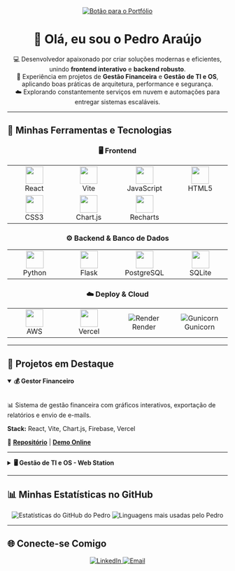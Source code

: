 <div align="center">
  <a href="https://pedroaraujox.github.io" target="_blank">
    <img src="https://img.shields.io/badge/Acesse%20meu%20Portfólio%20Interativo-58a6ff?style=for-the-badge&logo=rocket&logoColor=white" alt="Botão para o Portfólio"/>
  </a>
</div>

<div align="center">

# 👋 Olá, eu sou o Pedro Araújo

</div>

<p align="center">
  💻 Desenvolvedor apaixonado por criar soluções modernas e eficientes, unindo <strong>frontend interativo</strong> e <strong>backend robusto</strong>. <br/>
  🎯 Experiência em projetos de <strong>Gestão Financeira</strong> e <strong>Gestão de TI e OS</strong>, aplicando boas práticas de arquitetura, performance e segurança. <br/>
  ☁️ Explorando constantemente serviços em nuvem e automações para entregar sistemas escaláveis.
</p>

---

## 🚀 Minhas Ferramentas e Tecnologias

<div align="center">

<h3 align="center">🖥️ Frontend</h3>
<table align="center" border="0">
  <tr align="center">
    <td width="120">
      <a href="https://react.dev/" target="_blank" title="React">
        <img src="https://cdn.jsdelivr.net/gh/devicons/devicon@latest/icons/react/react-original.svg" height="40">
      </a>
      <br>React
    </td>
    <td width="120">
      <a href="https://vitejs.dev/" target="_blank" title="Vite">
        <img src="https://cdn.jsdelivr.net/gh/devicons/devicon@latest/icons/vitejs/vitejs-original.svg" height="40">
      </a>
      <br>Vite
    </td>
    <td width="120">
      <a href="https://developer.mozilla.org/en-US/docs/Web/JavaScript" target="_blank" title="JavaScript">
        <img src="https://cdn.jsdelivr.net/gh/devicons/devicon@latest/icons/javascript/javascript-original.svg" height="40">
      </a>
      <br>JavaScript
    </td>
    <td width="120">
      <a href="https://developer.mozilla.org/en-US/docs/Web/HTML" target="_blank" title="HTML5">
        <img src="https://cdn.jsdelivr.net/gh/devicons/devicon@latest/icons/html5/html5-original.svg" height="40">
      </a>
      <br>HTML5
    </td>
  </tr>
  <tr align="center">
    <td width="120">
      <a href="https://developer.mozilla.org/en-US/docs/Web/CSS" target="_blank" title="CSS3">
        <img src="https://cdn.jsdelivr.net/gh/devicons/devicon@latest/icons/css3/css3-original.svg" height="40">
      </a>
      <br>CSS3
    </td>
    <td width="120">
      <a href="https://www.chartjs.org/" target="_blank" title="Chart.js">
        <img src="https://cdn.jsdelivr.net/gh/devicons/devicon@latest/icons/chartjs/chartjs-original.svg" height="40">
      </a>
      <br>Chart.js
    </td>
    <td width="120">
      <a href="https://recharts.org/" target="_blank" title="Recharts">
        <img src="https://cdn.jsdelivr.net/gh/devicons/devicon@latest/icons/react/react-original.svg" height="40">
      </a>
      <br>Recharts
    </td>
    <td width="120">
      </td>
  </tr>
</table>

<h3 align="center">⚙️ Backend & Banco de Dados</h3>
<table align="center" border="0">
  <tr align="center">
    <td width="120">
      <a href="https://www.python.org/" target="_blank" title="Python">
        <img src="https://cdn.jsdelivr.net/gh/devicons/devicon@latest/icons/python/python-original.svg" height="40">
      </a>
      <br>Python
    </td>
    <td width="120">
      <a href="https://flask.palletsprojects.com/" target="_blank" title="Flask">
        <img src="https://cdn.jsdelivr.net/gh/devicons/devicon@latest/icons/flask/flask-original.svg" height="40">
      </a>
      <br>Flask
    </td>
    <td width="120">
      <a href="https://www.postgresql.org/" target="_blank" title="PostgreSQL">
        <img src="https://cdn.jsdelivr.net/gh/devicons/devicon@latest/icons/postgresql/postgresql-original.svg" height="40">
      </a>
      <br>PostgreSQL
    </td>
    <td width="120">
      <a href="https://www.sqlite.org/index.html" target="_blank" title="SQLite">
        <img src="https://cdn.jsdelivr.net/gh/devicons/devicon@latest/icons/sqlite/sqlite-original.svg" height="40">
      </a>
      <br>SQLite
    </td>
  </tr>
</table>

<h3 align="center">☁️ Deploy & Cloud</h3>
<table align="center" border="0">
  <tr align="center">
    <td width="120">
      <a href="https://aws.amazon.com/" target="_blank" title="AWS (Amazon Web Services)">
        <img src="https://cdn.jsdelivr.net/gh/devicons/devicon@latest/icons/amazonwebservices/amazonwebservices-original-wordmark.svg" height="40">
      </a>
      <br>AWS
    </td>
    <td width="120">
      <a href="https://vercel.com/" target="_blank" title="Vercel">
        <img src="https://cdn.jsdelivr.net/gh/devicons/devicon@latest/icons/vercel/vercel-original.svg" height="40">
      </a>
      <br>Vercel
    </td>
    <td width="120">
      <img src="https://img.shields.io/badge/Render-46E3B7?style=for-the-badge&logo=render&logoColor=white" alt="Render" title="Render">
      <br>Render
    </td>
    <td width="120">
      <img src="https://img.shields.io/badge/Gunicorn-499848?style=for-the-badge&logo=gunicorn&logoColor=white" alt="Gunicorn" title="Gunicorn">
      <br>Gunicorn
    </td>
  </tr>
</table>

</div>

---

## 📌 Projetos em Destaque

<details open>
  <summary><strong>💰 Gestor Financeiro</strong></summary>
  <br/>
  <p>📊 Sistema de gestão financeira com gráficos interativos, exportação de relatórios e envio de e-mails.</p>
  <p><strong>Stack:</strong> React, Vite, Chart.js, Firebase, Vercel</p>
  <p>🔗 <strong><a href="#">Repositório</a></strong> | <strong><a href="#">Demo Online</a></strong></p>
</details>

<hr/>

<details>
  <summary><strong>🖥️ Gestão de TI e OS - Web Station</strong></summary>
  <br/>
  <p>🔧 Plataforma de gestão de TI e acompanhamento de Ordens de Serviço, com QR Codes e deploy em nuvem.</p>
  <p><strong>Stack:</strong> Python, Flask, PostgreSQL, Gunicorn, Render</p>
  <p>🔗 <strong><a href="#">Repositório</a></strong> | <strong><a href="#">Demo Online</a></strong></p>
</details>

---

## 📊 Minhas Estatísticas no GitHub

<p align="center">
  <img src="https://github-readme-stats.vercel.app/api?username=pedroaraujox&show_icons=true&theme=tokyonight&hide_border=true&border_radius=10&count_private=true" alt="Estatísticas do GitHub do Pedro" title="Minhas Estatísticas no GitHub" />
  <img src="https://github-readme-stats.vercel.app/api/top-langs/?username=pedroaraujox&layout=compact&theme=tokyonight&hide_border=true&border_radius=10" alt="Linguagens mais usadas pelo Pedro" title="Minhas Linguagens Mais Usadas" />
</p>

---

## 🌐 Conecte-se Comigo

<p align="center">
  <a href="https://www.linkedin.com/in/pedroaraujox/" target="_blank" title="Conecte-se comigo no LinkedIn">
    <img src="https://img.shields.io/badge/LinkedIn-0A66C2?style=for-the-badge&logo=linkedin&logoColor=white" alt="LinkedIn">
  </a>
  <a href="mailto:pa8088253@gmail.com" target="_blank" title="Me envie um e-mail">
    <img src="https://img.shields.io/badge/Email-D14836?style=for-the-badge&logo=gmail&logoColor=white" alt="Email">
  </a>
</p>
